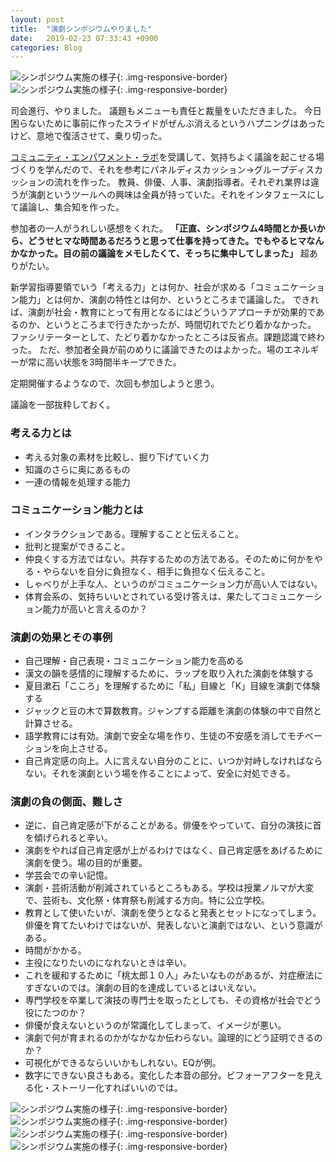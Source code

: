 ```yaml
---
layout: post
title:  "演劇シンポジウムやりました"
date:   2019-02-23 07:33:43 +0900
categories: Blog
---
```


![シンポジウム実施の様子]({{site.baseurl}}/img/20190223_01.JPG){: .img-responsive-border} 
![シンポジウム実施の様子]({{site.baseurl}}/img/20190223_06.JPG){: .img-responsive-border} 

司会進行、やりました。
議題もメニューも責任と裁量をいただきました。
今日困らないために事前に作ったスライドがぜんぶ消えるというハプニングはあったけど、意地で復活させて、乗り切った。

[コミュニティ・エンパワメント・ラボ](https://crfactory.com/service/labo/)を受講して、気持ちよく議論を起こせる場づくりを学んだので、それを参考にパネルディスカッション→グループディスカッションの流れを作った。
教員、俳優、人事、演劇指導者。それぞれ業界は違うが演劇というツールへの興味は全員が持っていた。それをインタフェースにして議論し、集合知を作った。

参加者の一人がうれしい感想をくれた。
**「正直、シンポジウム4時間とか長いから、どうせヒマな時間あるだろうと思って仕事を持ってきた。でもやるヒマなんかなかった。目の前の議論をメモしたくて、そっちに集中してしまった」**
超ありがたい。

新学習指導要領でいう「考える力」とは何か、社会が求める「コミュニケーション能力」とは何か、演劇の特性とは何か、というところまで議論した。
できれば、演劇が社会・教育にとって有用となるにはどういうアプローチが効果的であるのか、というところまで行きたかったが、時間切れでたどり着かなかった。
ファシリテーターとして、たどり着かなかったところは反省点。課題認識で終わった。
ただ、参加者全員が前のめりに議論できたのはよかった。場のエネルギーが常に高い状態を3時間半キープできた。

定期開催するようなので、次回も参加しようと思う。

議論を一部抜粋しておく。

### 考える力とは
* 考える対象の素材を比較し、掘り下げていく力
* 知識のさらに奥にあるもの
* 一連の情報を処理する能力

### コミュニケーション能力とは
* インタラクションである。理解することと伝えること。
* 批判と提案ができること。
* 仲良くする方法ではない。共存するための方法である。そのために何かをやる・やらないを自分に負担なく、相手に負担なく伝えること。
* しゃべりが上手な人、というのがコミュニケーション力が高い人ではない。
* 体育会系の、気持ちいいとされている受け答えは、果たしてコミュニケーション能力が高いと言えるのか？

### 演劇の効果とその事例
* 自己理解・自己表現・コミュニケーション能力を高める
* 漢文の韻を感情的に理解するために、ラップを取り入れた演劇を体験する
* 夏目漱石「こころ」を理解するために「私」目線と「K」目線を演劇で体験する
* ジャックと豆の木で算数教育。ジャンプする距離を演劇の体験の中で自然と計算させる。
* 語学教育には有効。演劇で安全な場を作り、生徒の不安感を消してモチベーションを向上させる。
* 自己肯定感の向上。人に言えない自分のことに、いつか対峙しなければならない。それを演劇という場を作ることによって、安全に対処できる。

### 演劇の負の側面、難しさ
* 逆に、自己肯定感が下がることがある。俳優をやっていて、自分の演技に首を傾げられると辛い。
* 演劇をやれば自己肯定感が上がるわけではなく、自己肯定感をあげるために演劇を使う。場の目的が重要。
* 学芸会での辛い記憶。
* 演劇・芸術活動が削減されているところもある。学校は授業ノルマが大変で、芸術も、文化祭・体育祭も削減する方向。特に公立学校。
* 教育として使いたいが、演劇を使うとなると発表とセットになってしまう。俳優を育てたいわけではないが、発表しないと演劇ではない、という意識がある。
* 時間がかかる。
* 主役になりたいのになれないときは辛い。
* これを緩和するために「桃太郎１０人」みたいなものがあるが、対症療法にすぎないのでは。演劇の目的を達成しているとはいえない。
* 専門学校を卒業して演技の専門士を取ったとしても、その資格が社会でどう役にたつのか？
* 俳優が食えないというのが常識化してしまって、イメージが悪い。
* 演劇で何が育まれるのかがなかなか伝わらない。論理的にどう証明できるのか？　
* 可視化ができるならいいかもしれない。EQが例。
* 数字にできない良さもある。変化した本音の部分。ビフォーアフターを見える化・ストーリー化すればいいのでは。

![シンポジウム実施の様子]({{site.baseurl}}/img/20190223_02.JPG){: .img-responsive-border} 
![シンポジウム実施の様子]({{site.baseurl}}/img/20190223_03.JPG){: .img-responsive-border} 
![シンポジウム実施の様子]({{site.baseurl}}/img/20190223_04.JPG){: .img-responsive-border} 
![シンポジウム実施の様子]({{site.baseurl}}/img/20190223_05.JPG){: .img-responsive-border} 
